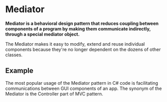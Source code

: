 # Mediator

**Mediator is a behavioral design pattern that reduces coupling between components of a program by making them communicate indirectly, through a special mediator object.**

The Mediator makes it easy to modify, extend and reuse individual components because they're no longer dependent on the dozens of other classes.

## Example

The most popular usage of the Mediator pattern in C# code is facilitating communications between GUI components of an app. The synonym of the Mediator is the Controller part of MVC pattern.